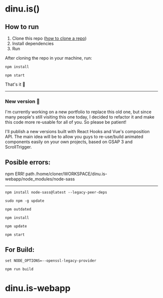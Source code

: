 # dinu.is()

## How to run

1. Clone this repo ([how to clone a repo](https://docs.github.com/en/repositories/creating-and-managing-repositories/cloning-a-repository))
2. Install dependencies
3. Run 

After cloning the repo in your machine, run:

```
npm install
```
```
npm start
```

That's it 🎉

---

### New version 🚧

I'm currently working on a new portfolio to replace this old one, but since many people's still visiting this one today, I decided to refactor it and make this code more re-usable for all of you. So please be patient! 

I'll publish a new versions built with React Hooks and Vue's composition API. 
The main idea will be to allow you guys to re-use/build animated components easily on your own projects, based on GSAP 3 and ScrollTrigger.


Posible errors:
-
npm ERR! path /home/cloner/WORKSPACE/dinu.is-webapp/node_modules/node-sass

---

```
npm install node-sass@latest --legacy-peer-deps
```

```
sudo npm -g update
```

```
npm outdated
```

```
npm install
```

```
npm update
```

```
npm start
```

For Build:
-

```
set NODE_OPTIONS=--openssl-legacy-provider
```

```
npm run build
```

# dinu.is-webapp
